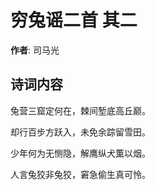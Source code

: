 # 穷兔谣二首  其二

**作者**: 司马光

## 诗词内容

兔营三窟定何在，棘间堑底高丘巅。

却行百步方跃入，未免余踪留雪田。

少年何为无恻隐，解鹰纵犬薫以烟。

人言兔狡非兔狡，窘急偷生真可怜。

